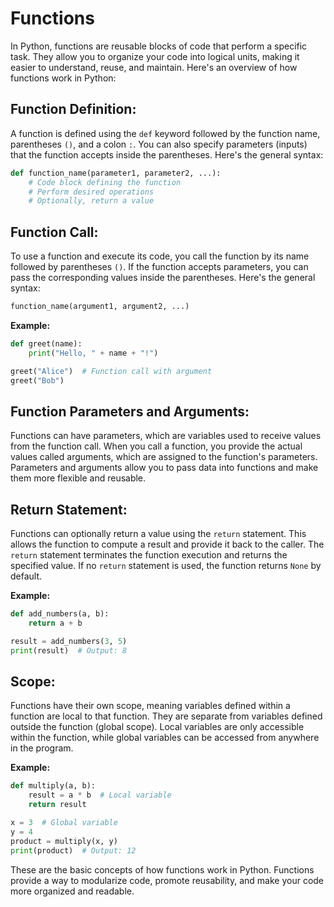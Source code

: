 # Functions
In Python, functions are reusable blocks of code that perform a specific task. They allow you to organize your code into logical units, making it easier to understand, reuse, and maintain. Here's an overview of how functions work in Python:

## Function Definition:
A function is defined using the `def` keyword followed by the function name, parentheses `()`, and a colon `:`. You can also specify parameters (inputs) that the function accepts inside the parentheses. Here's the general syntax:

```py
def function_name(parameter1, parameter2, ...):
    # Code block defining the function
    # Perform desired operations
    # Optionally, return a value
```
## Function Call:
To use a function and execute its code, you call the function by its name followed by parentheses `()`. If the function accepts parameters, you can pass the corresponding values inside the parentheses. Here's the general syntax:

```py
function_name(argument1, argument2, ...)
```

**Example:**
```py
def greet(name):
    print("Hello, " + name + "!")

greet("Alice")  # Function call with argument
greet("Bob")
```

## Function Parameters and Arguments:
Functions can have parameters, which are variables used to receive values from the function call. When you call a function, you provide the actual values called arguments, which are assigned to the function's parameters. Parameters and arguments allow you to pass data into functions and make them more flexible and reusable.

## Return Statement:
Functions can optionally return a value using the `return` statement. This allows the function to compute a result and provide it back to the caller. The `return` statement terminates the function execution and returns the specified value. If no `return` statement is used, the function returns `None` by default.

**Example:**
```py
def add_numbers(a, b):
    return a + b

result = add_numbers(3, 5)
print(result)  # Output: 8
```

## Scope:
Functions have their own scope, meaning variables defined within a function are local to that function. They are separate from variables defined outside the function (global scope). Local variables are only accessible within the function, while global variables can be accessed from anywhere in the program.

**Example:**
```py
def multiply(a, b):
    result = a * b  # Local variable
    return result

x = 3  # Global variable
y = 4
product = multiply(x, y)
print(product)  # Output: 12
```

These are the basic concepts of how functions work in Python. Functions provide a way to modularize code, promote reusability, and make your code more organized and readable.